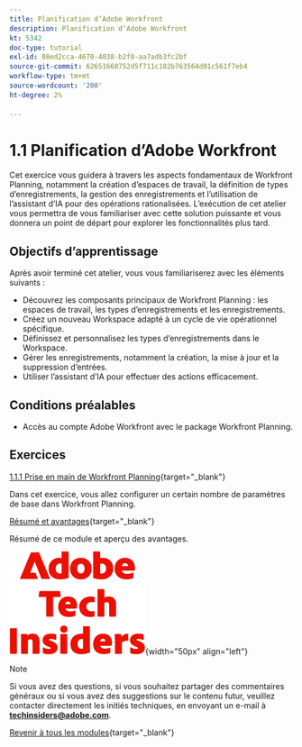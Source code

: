 ```yaml
---
title: Planification d’Adobe Workfront
description: Planification d’Adobe Workfront
kt: 5342
doc-type: tutorial
exl-id: 08ed2cca-4670-4038-b2f0-aa7adb3fc2bf
source-git-commit: 62651668752d5f711c102b763564d01c561f7eb4
workflow-type: tm+mt
source-wordcount: '200'
ht-degree: 2%

---
```


# 1.1 Planification d’Adobe Workfront

Cet exercice vous guidera à travers les aspects fondamentaux de Workfront Planning, notamment la création d’espaces de travail, la définition de types d’enregistrements, la gestion des enregistrements et l’utilisation de l’assistant d’IA pour des opérations rationalisées. L’exécution de cet atelier vous permettra de vous familiariser avec cette solution puissante et vous donnera un point de départ pour explorer les fonctionnalités plus tard.

## Objectifs d’apprentissage

Après avoir terminé cet atelier, vous vous familiariserez avec les éléments suivants :

- Découvrez les composants principaux de Workfront Planning : les espaces de travail, les types d’enregistrements et les enregistrements.
- Créez un nouveau Workspace adapté à un cycle de vie opérationnel spécifique.
- Définissez et personnalisez les types d’enregistrements dans le Workspace.
- Gérer les enregistrements, notamment la création, la mise à jour et la suppression d’entrées.
- Utiliser l’assistant d’IA pour effectuer des actions efficacement.

## Conditions préalables

- Accès au compte Adobe Workfront avec le package Workfront Planning.

## Exercices

[1.1.1 Prise en main de Workfront Planning](./ex1.md){target="_blank"}

Dans cet exercice, vous allez configurer un certain nombre de paramètres de base dans Workfront Planning.

[Résumé et avantages](./summary.md){target="_blank"}

Résumé de ce module et aperçu des avantages.

![Insiders de la technologie ](./../../../assets/images/techinsiders.png){width="50px" align="left"}

>[!NOTE]
>
>Si vous avez des questions, si vous souhaitez partager des commentaires généraux ou si vous avez des suggestions sur le contenu futur, veuillez contacter directement les initiés techniques, en envoyant un e-mail à **techinsiders@adobe.com**.

[Revenir à tous les modules](../../../overview.md){target="_blank"}
